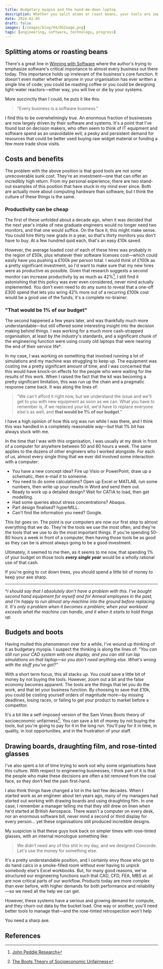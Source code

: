 ```yaml
---
title: Budgetary myopia and the hand-me-down laptop
description: Whether you split atoms or roast beans, your tools are important.
date: 2024-02-05
draft: false
images: [/images/blog/04/OGImage.png]
tags: [engineering, software, technology, progress]
---
```


## Splitting atoms or roasting beans

There's a great line in
[Winning with Software](https://www.amazon.co.uk/Winning-Software-Executive-Engineering-Paperback/dp/0201776391) where
the author's trying to emphasize software's critical importance to almost every business out there today. This
importance holds up irrelevant of the business's core function. It doesn't even matter whether anyone in your
organisation has ever written a single line of code; you could be roasting coffee or you could be designing light-water
reactors—either way, you will live or die by your systems.

More succinctly than I could, he puts it like this:

> "Every business is a software business."

I find this to be overwhelmingly true. An enormous fraction of businesses are now largely driven by their software and
systems. It's a point that I've found lost on decision makers, who often seem to think of IT equipment and software
spend as an unavoidable evil; a pesky and persistent demand for resources that could be better used buying raw widget
material or funding a few more trade show visits.

## Costs and benefits

The problem with the above position is that good tools are not some unrecoverable sunk cost. They're an investment—one
that can offer an incredibly high return. From my personal experience, there are two stand-out examples of this position
that have stuck in my mind ever since. Both are actually more about computing hardware than software, but I think the
culture of these things is the same.

### Productivity can be cheap

The first of these unfolded about a decade ago, when it was decided that the next year's intake of new graduate
engineers would no longer need two monitors, and that one would suffice. On the face it, this might make sense. You
could hire thirty new grads in a year, so that's thirty monitors you don't have to buy. At a few hundred quid each,
that's an easy £10k saved.

However, the average loaded cost of each of these hires was probably in the region of £50k, plus whatever their software
licenses cost—which could easily have you pushing a £100k per person total. I would think of £100k as a pretty
significant investment, so I'd want to make sure that my new hires were as productive as possible. Given that research
suggests a second monitor can increase productivity by as much as 42%[^1], I still find it astonishing that this policy
was ever even considered, never mind actually implemented. You don't even need to do any sums to reveal that a one-off
£300 spend that lets you wring 42% more out of a recurring £100k cost would be a good use of the funds; it's a complete
no-brainer.

### "That would be 1% of our budget"

The second happened a few years later, and was thankfully much more understandable—but still offered some interesting
insight into the decision making behind things. I was working for a much more cash-strapped organisation, at least by
the industry's standards, and a significant chunk of the engineering function were using crusty old laptops that were
nearing the end of their service life†.

In my case, I was working on something that involved running a lot of simulations and my machine was struggling to keep
up. The equipment was costing me a pretty significant amount of time, and I was concerned that this would have knock-on
effects for the people who were waiting for the results of this work. When I raised the fact that the kit was becoming a
pretty significant limitation, this was run up the chain and a pragmatic response came back. It was along the lines of:

> "We can't afford it right now, but we understand the issue and we'll get to you with new equipment as soon as we can.
> What you have to remember is, if we replaced your kit, we'd have to replace everyone else's as well, and <b>that would
> be 1% of our budget</b>."

I have a high opinion of how this org was run while I was there, and I think this was handled in a completely reasonable
way—but that 1% bit has always stuck with me.

In the time that I was with this organisation, I was usually at my desk in front of a computer for anywhere between 50
and 80 hours a week. The same applies to the dozens of other engineers who I worked alongside. For each of us, almost
every single thing that we ever did involved some interaction with a computer:

- You have a new concept idea? Fire up Visio or PowerPoint, draw up a schematic, then e-mail it to someone.
- You need to do some calculations? Open up Excel or MATLAB, run some numbers, then write up your results in Word and
  send them out.
- Ready to work up a detailed design? Wait for CATIA to load, then get modelling.
- Had some queries about stress concentrations? Abaqus.
- Part design finalised? hyperMILL.
- Can't find the information you need? Google.

This list goes on. The point is our computers are now our first step to almost everything that we do. They're the tools
we use the most often, and they're the tools that we use to do the most important things. If you're spending 50-80 hours
a week in front of a computer, then having those tools be as good as they can be is almost always going to be a good
investment.

Ultimately, it seemed to me then, as it seems to me now, that spending 1% of your budget on those tools _**every single
year**_ would be a wholly rational use of that cash.

If you're going to cut down trees, you should spend a little bit of money to keep your axe sharp.

<hr/>

†_I should say that I absolutely don't have a problem with this. I've bought second hand equipment for myself and for
Anneal employees in the past, and I'm happy to run almost any machine into the ground before replacing it. It's only a
problem when it becomes a problem; when your workload exceeds what the machine can handle, and it when it starts to hold
things up._

## Budgets and boots

Having mulled this phenomenon over for a while, I've wound up thinking of it as budgetary myopia. I suspect the thinking
is along the lines of: _"You can still run your CAD system with one display, and you can still run lap simulations on
that laptop—so you don't need anything else. What's wrong with the stuff you've got?"_

With a short term focus, this all stacks up. You _could_ save a little bit of money by not buying the tools. However,
zoom out a bit and the false economy becomes apparent. The tools are the things that let you do the work, and that let
your business function. By choosing to save that £10k, you could be costing yourself orders of magnitude more—by missing
deadlines, losing races, or failing to get your product to market before a competitor.

It's a bit like a self-imposed version of the Sam Vimes Boots theory of socioeconomic unfairness[^2]. You can save a bit
of money by not buying the tools, but you're going to pay for it in the long run. You'll pay for it in time, in quality,
in lost opportunities, and in the frustration of your staff.

## Drawing boards, draughting film, and rose-tinted glasses

I've also spent a lot of time trying to work out why some organisations have this culture. With respect to engineering
businesses, I think part of it is that the people who make these decisions are often a bit removed from the coal face,
so they don't feel the pain first-hand.

I also think things have changed a lot in the last few decades. When I started work as an engineer about ten years ago,
many of my managers had started out working with drawing boards and using draughting film. In one case, I remember a
manager telling me that they still drew on linen when he'd started at British Aerospace. There wasn't a computer on
every desk, nor an enormous software bill, never mind a second or third display for every person... yet these
organisations still produced incredible designs.

My suspicion is that these guys look back on simpler times with rose-tinted glasses, with an internal monologue
something like:

> We didn't need any of this shit in my day, and we designed Concorde. Let's use the money for something else.

It's a pretty understandable position, and I certainly envy those who got to do hand calcs in a smoke-filled room
without ever having to unpick somebody else's Excel workbooks. But, for many good reasons, we've structured our
engineering functions such that CAD, CFD, FEA, MBS _et. al._ are now critical parts of our workflow. Products today are
more complex than ever before, with higher demands for both performance and reliability—so we need all the help we can
get.

However, these systems have a serious and growing demand for compute, and they churn out data by the bucket load. One
way or another, you'll need better tools to manage that—and the rose-tinted retrospection won't help

You need a sharp axe.

## References

[^1]:
    [John Peddie Research](https://www.jonpeddie.com/news/jon-peddie-research-multiple-displays-can-increase-productivity-by-42/)

[^2]: [The Boots Theory of Socioeconomic Unfairness](hhttps://en.wikipedia.org/wiki/Boots_theory)
